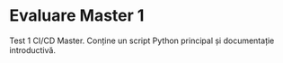 # Evaluare Master 1

Test 1 CI/CD Master. Conține un script Python principal și documentație introductivă.
